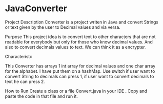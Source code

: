 # JavaConverter

Project Description
Converter is a project writen in Java  and convert Strings or text given by the user to Decimal values and via versa.

Purpose 
This project idea is to convert text to other characters that are not readable for everybody but only for those who know decimal values. And also to convert
decimals values to text. We can think it as a encrypter.

Characteristc

This Converter has  arrays 1 int array for decimal values and one char array for the alphabet. I have put them on a hashMap. Use switch if user want to convert String to decimals can press 1, if user want to convert decimals to text he can press 2. 


How to Run
Create a class or a file Convert.java in your IDE . Copy and paste the code in that file and run it.

